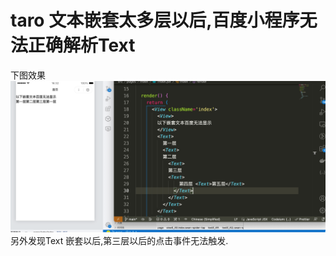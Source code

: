 # taro 文本嵌套太多层以后,百度小程序无法正确解析Text
下图效果
![查看效果](./screenshot-20230324-163300.png)
另外发现Text 嵌套以后,第三层以后的点击事件无法触发.
